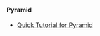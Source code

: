 #### Pyramid

* [Quick Tutorial for Pyramid](http://docs.pylonsproject.org/projects/pyramid/en/latest/quick_tutorial/index.html#quick-tutorial)


